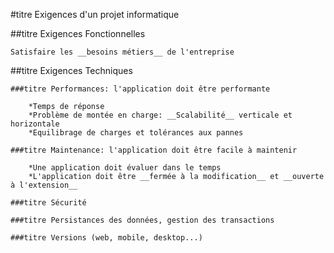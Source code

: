 #titre Exigences d'un projet informatique

##titre Exigences Fonctionnelles
    
    Satisfaire les __besoins métiers__ de l'entreprise

##titre Exigences Techniques

    ###titre Performances: l'application doit être performante
    
        *Temps de réponse
        *Problème de montée en charge: __Scalabilité__ verticale et horizontale
        *Equilibrage de charges et tolérances aux pannes
        
    ###titre Maintenance: l'application doit être facile à maintenir
    
        *Une application doit évaluer dans le temps
        *L'application doit être __fermée à la modification__ et __ouverte à l'extension__

    ###titre Sécurité
    
    ###titre Persistances des données, gestion des transactions
    
    ###titre Versions (web, mobile, desktop...)
